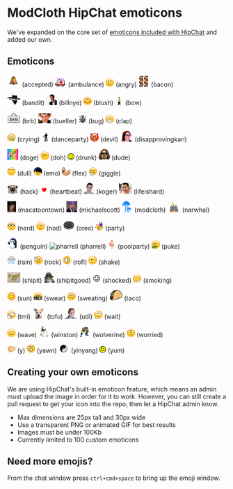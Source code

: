 # ModCloth HipChat emoticons

We've expanded on the core set of [emoticons included with HipChat](http://hipchat-emoticons.nyh.name) and added our own.

## Emoticons

![accepted](src/accepted.gif) (accepted)
![ambulance](src/ambulance.gif) (ambulance)
![angry](src/angry.gif) (angry)
![bacon](src/bacon.png) (bacon)

![bandit](src/bandit.png) (bandit)
![billnye](src/billnye.jpg) (billnye)
![blush](src/blush.gif) (blush)
![bow](src/bow.gif) (bow)

![brb](src/brb.png) (brb)
![bueller](src/bueller.png) (bueller)
![bug](src/bug.gif) (bug)
![clap](src/clap.gif) (clap)

![crying](src/crying.gif) (crying)
![danceparty](src/danceparty.gif) (danceparty)
![devil](src/devil.gif) (devil)
![disapprovingkari](src/disapprovingkari.png) (disapprovingkari)

![doge](src/doge.gif) (doge)
![doh](src/doh.gif) (doh)
![drunk](src/drunk.gif) (drunk)
![dude](src/dude.png) (dude)

![dull](src/dull.gif) (dull)
![emo](src/emo.gif) (emo)
![flex](src/flex.gif) (flex)
![giggle](src/giggle.gif) (giggle)

![hack](src/hack.png) (hack)
![heartbeat](src/heartbeat.gif) (heartbeat)
![koger](src/koger.png) (koger)
![lifeishard](src/lifeishard.png) (lifeishard)

![macatoontown](src/macatoontown.jpg) (macatoontown)
![michaelscott](src/michaelscott.png) (michaelscott)
![modcloth](src/modcloth.png) (modcloth)
![narwhal](src/narwhal.png) (narwhal)

![nerd](src/nerd.gif) (nerd)
![nod](src/nod.gif) (nod)
![oreo](src/oreo.png) (oreo)
![party](src/party.gif) (party)

![penguin](src/penguin.gif) (penguin)
![pharrell](src/pharrell.gif) (pharrell)
![poolparty](src/poolparty.gif) (poolparty)
![puke](src/puke.gif) (puke)

![rain](src/rain.gif) (rain)
![rock](src/rock.gif) (rock)
![rofl](src/rofl.gif) (rofl)
![shake](src/shake.gif) (shake)

![shipit](src/shipit.jpg) (shipit)
![shipitgood](src/shipitgood.png) (shipitgood)
![shocked](src/shocked.gif) (shocked)
![smoking](src/smoking.gif) (smoking)

![sun](src/sun.gif) (sun)
![swear](src/swear.gif) (swear)
![sweating](src/sweating.gif) (sweating)
![taco](src/taco.png) (taco)

![tmi](src/tmi.gif) (tmi)
![tofu](src/tofu.png) (tofu)
![udi](src/udi.png) (udi)
![wait](src/wait.gif) (wait)

![wave](src/wave.gif) (wave)
![winston](src/winston.png) (winston)
![wolverine](src/wolverine.gif) (wolverine)
![worried](src/worried.gif) (worried)

![y](src/y.gif) (y)
![yawn](src/yawn.gif) (yawn)
![yinyang](src/yinyang.gif) (yinyang)
![yum](src/yum.gif) (yum)

## Creating your own emoticons

We are using HipChat's built-in emoticon feature, which means an admin must upload the image in order for it to work. However, you can still create a pull request to get your icon into the repo, then let a HipChat admin know.

* Max dimensions are 25px tall and 30px wide
* Use a transparent PNG or animated GIF for best results
* Images must be under 100Kb
* Currently limited to 100 custom emoticons

## Need more emojis?

From the chat window press `ctrl+cmd+space` to bring up the emoji window.

